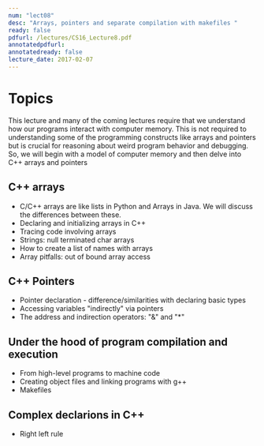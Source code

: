 ```yaml
---
num: "lect08"
desc: "Arrays, pointers and separate compilation with makefiles "
ready: false
pdfurl: /lectures/CS16_Lecture8.pdf
annotatedpdfurl: 
annotatedready: false
lecture_date: 2017-02-07 
---
```


# Topics
This lecture and many of the coming lectures require that we understand how our programs interact with computer memory. This is not required to understanding some of the programming constructs like arrays and pointers but is crucial for reasoning about weird program behavior and debugging. So, we will begin with a model of computer memory and then delve into C++ arrays and pointers

## C++ arrays
* C/C++ arrays are like lists in Python and Arrays in Java. We will discuss the differences between these.
* Declaring and initializing arrays in C++
* Tracing code involving arrays
* Strings: null terminated char arrays
* How to create a list of names with arrays
* Array pitfalls: out of bound array access


## C++ Pointers 

* Pointer declaration - difference/similarities with declaring basic types
* Accessing variables "indirectly" via pointers
* The address and indirection operators: "&" and "*"


## Under the hood of program compilation and execution
* From high-level programs to machine code
* Creating object files and linking programs with g++
* Makefiles


## Complex declarions in C++
* Right left rule




